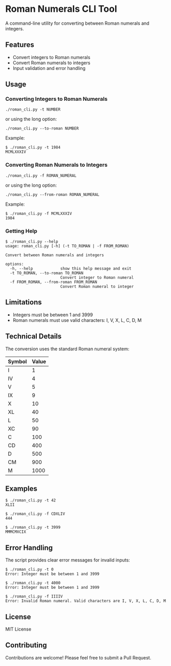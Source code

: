 # Roman Numerals CLI Tool

A command-line utility for converting between Roman numerals and integers.

## Features

- Convert integers to Roman numerals
- Convert Roman numerals to integers
- Input validation and error handling


## Usage

### Converting Integers to Roman Numerals

```
./roman_cli.py -t NUMBER
```

or using the long option:

```
./roman_cli.py --to-roman NUMBER
```

Example:
```
$ ./roman_cli.py -t 1984
MCMLXXXIV
```

### Converting Roman Numerals to Integers

```
./roman_cli.py -f ROMAN_NUMERAL
```

or using the long option:

```
./roman_cli.py --from-roman ROMAN_NUMERAL
```

Example:
```
$ ./roman_cli.py -f MCMLXXXIV
1984
```

### Getting Help

```
$ ./roman_cli.py --help
usage: roman_cli.py [-h] (-t TO_ROMAN | -f FROM_ROMAN)

Convert between Roman numerals and integers

options:
  -h, --help            show this help message and exit
  -t TO_ROMAN, --to-roman TO_ROMAN
                        Convert integer to Roman numeral
  -f FROM_ROMAN, --from-roman FROM_ROMAN
                        Convert Roman numeral to integer
```

## Limitations

- Integers must be between 1 and 3999
- Roman numerals must use valid characters: I, V, X, L, C, D, M

## Technical Details

The conversion uses the standard Roman numeral system:

| Symbol | Value |
|--------|-------|
| I      | 1     |
| IV     | 4     |
| V      | 5     |
| IX     | 9     |
| X      | 10    |
| XL     | 40    |
| L      | 50    |
| XC     | 90    |
| C      | 100   |
| CD     | 400   |
| D      | 500   |
| CM     | 900   |
| M      | 1000  |

## Examples

```
$ ./roman_cli.py -t 42
XLII

$ ./roman_cli.py -f CDXLIV
444

$ ./roman_cli.py -t 3999
MMMCMXCIX
```

## Error Handling

The script provides clear error messages for invalid inputs:

```
$ ./roman_cli.py -t 0
Error: Integer must be between 1 and 3999

$ ./roman_cli.py -t 4000
Error: Integer must be between 1 and 3999

$ ./roman_cli.py -f IIIIV
Error: Invalid Roman numeral. Valid characters are I, V, X, L, C, D, M
```

## License

MIT License

## Contributing

Contributions are welcome! Please feel free to submit a Pull Request.
